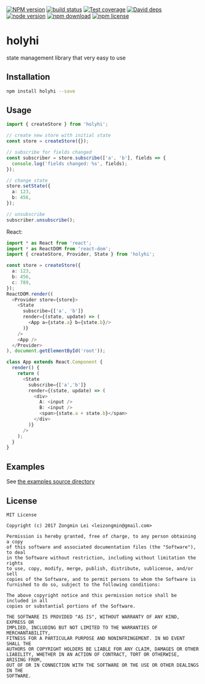 [![NPM version][npm-image]][npm-url]
[![build status][travis-image]][travis-url]
[![Test coverage][coveralls-image]][coveralls-url]
[![David deps][david-image]][david-url]
[![node version][node-image]][node-url]
[![npm download][download-image]][download-url]
[![npm license][license-image]][download-url]

[npm-image]: https://img.shields.io/npm/v/holyhi.svg?style=flat-square
[npm-url]: https://npmjs.org/package/holyhi
[travis-image]: https://img.shields.io/travis/leizongmin/holyhi.svg?style=flat-square
[travis-url]: https://travis-ci.org/leizongmin/holyhi
[coveralls-image]: https://img.shields.io/coveralls/leizongmin/holyhi.svg?style=flat-square
[coveralls-url]: https://coveralls.io/r/leizongmin/holyhi?branch=master
[david-image]: https://img.shields.io/david/leizongmin/holyhi.svg?style=flat-square
[david-url]: https://david-dm.org/leizongmin/holyhi
[node-image]: https://img.shields.io/badge/node.js-%3E=_6.0-green.svg?style=flat-square
[node-url]: http://nodejs.org/download/
[download-image]: https://img.shields.io/npm/dm/holyhi.svg?style=flat-square
[download-url]: https://npmjs.org/package/holyhi
[license-image]: https://img.shields.io/npm/l/holyhi.svg

# holyhi

state management library that very easy to use

## Installation

```bash
npm install holyhi --save
```

## Usage

```typescript
import { createStore } from 'holyhi';

// create new store with initial state
const store = createStore({});

// subscribe for fields changed
const subscriber = store.subscribe(['a', 'b'], fields => {
  console.log('fields changed: %s', fields);
});

// change state
store.setState({
  a: 123,
  b: 456,
});

// unsubscribe
subscriber.unsubscribe();
```

React:

```typescript
import * as React from 'react';
import * as ReactDOM from 'react-dom';
import { createStore, Provider, State } from 'holyhi';

const store = createStore({
  a: 123,
  b: 456,
  c: 789,
});
ReactDOM.render((
  <Provider store={store}>
    <State
      subscribe={['a', 'b']}
      render={(state, update) => (
        <App a={state.a} b={state.b}/>
      )}
    />
    <App />
  </Provider>
), document.getElementById('root'));

class App extends React.Component {
  render() {
    return (
      <State
        subscribe={['a','b']}
        render={(state, update) => (
          <div>
            A: <input />
            B: <input />
            <span>{state.a + state.b}</span>
          </div>
        )}
      />
    );
  }
}
```

## Examples

See [the examples source directory](https://github.com/leizongmin/holyhi/tree/master/src/examples)

## License

```text
MIT License

Copyright (c) 2017 Zongmin Lei <leizongmin@gmail.com>

Permission is hereby granted, free of charge, to any person obtaining a copy
of this software and associated documentation files (the "Software"), to deal
in the Software without restriction, including without limitation the rights
to use, copy, modify, merge, publish, distribute, sublicense, and/or sell
copies of the Software, and to permit persons to whom the Software is
furnished to do so, subject to the following conditions:

The above copyright notice and this permission notice shall be included in all
copies or substantial portions of the Software.

THE SOFTWARE IS PROVIDED "AS IS", WITHOUT WARRANTY OF ANY KIND, EXPRESS OR
IMPLIED, INCLUDING BUT NOT LIMITED TO THE WARRANTIES OF MERCHANTABILITY,
FITNESS FOR A PARTICULAR PURPOSE AND NONINFRINGEMENT. IN NO EVENT SHALL THE
AUTHORS OR COPYRIGHT HOLDERS BE LIABLE FOR ANY CLAIM, DAMAGES OR OTHER
LIABILITY, WHETHER IN AN ACTION OF CONTRACT, TORT OR OTHERWISE, ARISING FROM,
OUT OF OR IN CONNECTION WITH THE SOFTWARE OR THE USE OR OTHER DEALINGS IN THE
SOFTWARE.
```
